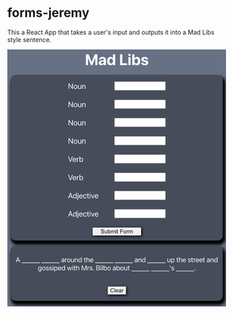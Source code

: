 # forms-jeremy

This a React App that takes a user's input and outputs it into a Mad Libs style sentence.

<img width="500px" src="./readme-images/app_screenshot.png">